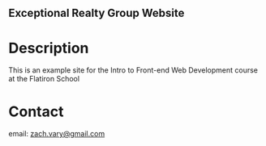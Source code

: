 Exceptional Realty Group Website
---

# Description

This is an example site for the Intro to Front-end Web Development course at the Flatiron School

# Contact

email: zach.vary@gmail.com

